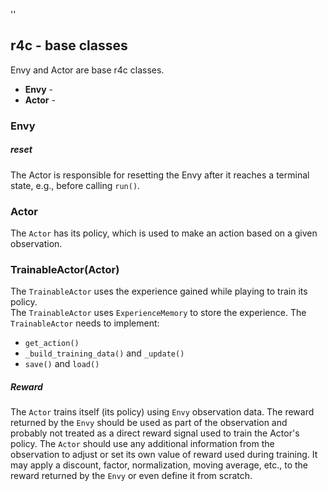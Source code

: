 '<!--SKIP_FIX-->'
## r4c - base classes

Envy and Actor are base r4c classes.

- **Envy** - 
- **Actor** -


### Envy

##### reset
The Actor is responsible for resetting the Envy after it reaches a terminal state, e.g., before calling ```run()```.


### Actor

The ```Actor``` has its policy, which is used to make an action based on a given observation.

### TrainableActor(Actor)

The ```TrainableActor``` uses the experience gained while playing to train its policy.  
The ```TrainableActor``` uses ```ExperienceMemory``` to store the experience.
The ```TrainableActor``` needs to implement:
- ```get_action()```
- ```_build_training_data()``` and ```_update()```
- ```save()``` and ```load()```


##### Reward

The ```Actor``` trains itself (its policy) using ```Envy``` observation data.
The reward returned by the ```Envy``` should be used as part of the observation and probably not treated as a direct reward signal used to train the Actor's policy.
The ```Actor``` should use any additional information from the observation to adjust or set its own value of reward used during training.
It may apply a discount, factor, normalization, moving average, etc., to the reward returned by the ```Envy``` or even define it from scratch.